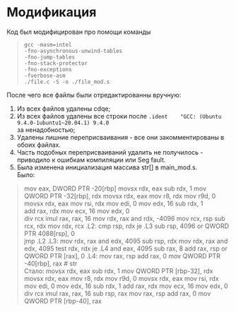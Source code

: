 # Модификация

Код был модифицирован про помощи команды
>     gcc -masm=intel 
>     -fno-asynchronous-unwind-tables
>     -fno-jump-tables
>     -fno-stack-protector 
>     -fno-exceptions 
>     -fverbose-asm 
>     ./file.c -S -o ./file_mod.s
После чего все файлы были отредактированны вручную:

1. Из всех файлов удалены cdqe;
2. Из всех файлов удалены все строки после 
   ```.ident	"GCC: (Ubuntu 9.4.0-1ubuntu1~20.04.1) 9.4.0```
   <br> за ненадобностью;
3. Удалены лишние переприсваивания - все они закомментированы в обоих файлах.
4. Часть подобных переприсваиваний удалить не получилось - приводило к ошибкам компиляции или Seg fault.
5. Была изменена инициализация массива str[] в main_mod.s.
<br> Было:
>  mov	eax, DWORD PTR -20[rbp]
>	movsx	rdx, eax
>	sub	rdx, 1
>	mov	QWORD PTR -32[rbp], rdx
>	movsx	rdx, eax
>	mov	r8, rdx
>	mov	r9d, 0
>	movsx	rdx, eax
>	mov	rsi, rdx
>	mov	edi, 0
>	mov	edx, 16
>	sub	rdx, 1	
>	add	rax, rdx
>	mov	ecx, 16
>	mov	edx, 0	
>	div	rcx	
>	imul	rax, rax, 16
>	mov	rdx, rax
>	and	rdx, -4096
>	mov	rcx, rsp
>	sub	rcx, rdx
>	mov	rdx, rcx
>.L2:
>	cmp	rsp, rdx
>	je	.L3
>	sub	rsp, 4096
>	or	QWORD PTR 4088[rsp], 0	
>	jmp	.L2	
>.L3:
>	mov	rdx, rax
>	and	edx, 4095
>	sub	rsp, rdx
>	mov	rdx, rax
>	and	edx, 4095
>	test	rdx, rdx
>	je	.L4
>	and	eax, 4095
>	sub	rax, 8
>	add	rax, rsp
>	or	QWORD PTR [rax], 0
>.L4:
>	mov	rax, rsp
>	add	rax, 0
>	mov	QWORD PTR -40[rbp], rax	# str
<br>Стало:
>    movsx rdx, eax
>    sub rdx, 1
>    mov QWORD PTR [rbp-32], rdx
>    movsx rdx, eax
>    mov r8, rdx
>    mov r9d, 0
>    movsx rdx, eax
>    mov rsi, rdx
>    mov edi, 0
>    mov edx, 16
>    sub rdx, 1
>    add rax, rdx
>    mov ecx, 16
>    mov edx, 0
>    div rcx
>    imul rax, rax, 16
>    sub rsp, rax
>    mov rax, rsp
>    add rax, 0
>    mov QWORD PTR [rbp-40], rax
